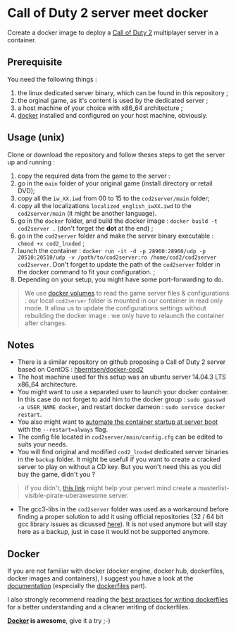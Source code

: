 # Call of Duty 2 server meet docker

Ccreate a docker image to deploy a [Call of Duty 2](https://en.wikipedia.org/wiki/Call_of_Duty_2) multiplayer server in a container.

## Prerequisite

You need the following things :

1. the linux dedicated server binary, which can be found in this repository ;
2. the orginal game, as it's content is used by the dedicated server ;
3. a host machine of your choice with x86_64 architecture ;
4. [docker](https://www.docker.com/) installed and configured on your host machine, obviously.

## Usage (unix)

Clone or download the repository and follow theses steps to get the server up and running :

1. copy the required data from the game to the server :
  1. go in the `main` folder of your original game (install directory or retail DVD);
  2. copy all the `iw_XX.iwd` from 00 to 15 to the `cod2server/main` folder;
  3. copy all the localizations `localized_english_iwXX.iwd` to the `cod2server/main` (it might be another language).
2. go in the `docker` folder, and build the docker image : `docker build -t cod2server .` (don't forget the **dot** at the end) ;
3. go in the `cod2server` folder and make the server binary executable : `chmod +x cod2_lnxded` ;
4. launch the container : `docker run -it -d -p 28960:28960/udp -p 20510:20510/udp -v /path/to/cod2server:ro /home/cod2/cod2server cod2server`. Don't forget to update the path of the `cod2server` folder in the docker command to fit your configuration. ;
5. Depending on your setup, you might have some port-forwarding to do.

> We use [docker volumes](https://docs.docker.com/userguide/dockervolumes/) to read the game server files & configurations : our local `cod2server` folder is mounted in our container in read only mode. It allow us to update the configurations settings without rebuilding the docker image : we only have to relaunch the container after changes.

## Notes

* There is a similar repository on github proposing a Call of Duty 2 server based on CentOS : [hberntsen/docker-cod2](https://github.com/hberntsen/docker-cod2)
* The host machine used for this setup was an ubuntu server 14.04.3 LTS x86_64 architecture.
* You might want to use a separated user to launch your docker container. In this case do not forget to add him to the docker group : `sudo gpasswd -a USER_NAME docker`, and restart docker dameon : `sudo service docker restart`.
* You also might want to [automate the container startup at server boot](https://docs.docker.com/articles/host_integration/) with the `--restart=always` flag.
* The config file located in `cod2server/main/config.cfg` can be edited to suits your needs.
* You will find original and modified `cod2_lnxded` dedicated server binaries in the `backup` folder. It might be usefull if you want to create a cracked server to play on without a CD key. But you won't need this as you did buy the game, didn't you ? 

> if you didn't, [this link](http://killtube.org/showthread.php?1337-CoD2-Tutorial-How-to-make-your-cracked-server-show-up-in-the-master-list) might help your pervert mind create a masterlist-visible-pirate-uberawesome server.

* The gcc3-libs in the `cod2server` folder was used as a workaround before finding a proper solution to add it using official repositories (32 / 64 bit gcc library issues as dicussed [here](http://askubuntu.com/questions/454253/how-to-run-32-bit-app-in-ubuntu-64-bit/454254#454254)). It is not used anymore but will stay here as a backup, just in case it would not be supported anymore.

## Docker

If you are not familiar with docker (docker engine, docker hub, dockerfiles, docker images and containers), I suggest you have a look at the [documentation](https://docs.docker.com/) (especially the [dockerfiles](https://docs.docker.com/reference/builder/) part).

I also strongly recommend reading the [best practices for writing dockerfiles](https://docs.docker.com/articles/dockerfile_best-practices/) for a better understanding and a cleaner writing of dockerfiles.

**[Docker](https://www.docker.com/) is awesome**, give it a try ;-)
